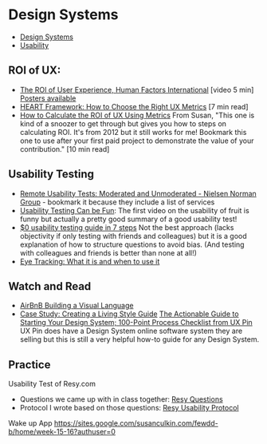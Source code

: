 # Design Systems

* [Design Systems](DesignSys.pdf)
* [Usability](Usability.pdf)

## ROI of UX:
* [The ROI of User Experience, Human Factors International](https://www.youtube.com/watch?v=O94kYyzqvTc) [video 5 min] [Posters available](http://www.humanfactors.com/whitepapers/ROI_of_user_experience.asp)
* [HEART Framework: How to Choose the Right UX Metrics](https://library.gv.com/how-to-choose-the-right-ux-metrics-for-your-product-5f46359ab5be)  [7 min read]
* [How to Calculate the ROI of UX Using Metrics](https://www.uxmatters.com/mt/archives/2012/07/how-to-calculate-the-roi-of-ux-using-metrics.php) From Susan, "This one is kind of a snoozer to get through but gives you how to steps on calculating ROI. It's from 2012 but it still works for me! Bookmark this one to use after your first paid project to demonstrate the value of your contribution." [10 min read]

## Usability Testing
* [Remote Usability Tests: Moderated and Unmoderated - Nielsen Norman Group](https://www.nngroup.com/articles/remote-usability-tests/) - bookmark it because they include a list of services
* [Usability Testing Can be Fun](https://userbrain.net/blog/usability-can-actually-be-fun): The first video on the usability of fruit is funny but actually a pretty good summary of a good usability test!
* [$0 usability testing guide in 7 steps](https://medium.com/humbleteam/0-usability-testing-guide-in-7-steps-a3fc94b4f729) Not the best approach (lacks objectivity if only testing with friends and colleagues) but it is a good explanation of how to structure questions to avoid bias. (And testing with colleagues and friends is better than none at all!)
* [Eye Tracking: What it is and when to use it](https://usabilitygeek.com/what-is-eye-tracking-when-to-use-it/)


## Watch and Read
* [AirBnB Building a Visual Language](https://airbnb.design/building-a-visual-language/)
* [Case Study: Creating a Living Style Guide](https://www.smashingmagazine.com/2016/05/creating-a-living-style-guide-case-study/)
[The Actionable Guide to Starting Your Design System; 100-Point Process Checklist from UX Pin](https://drive.google.com/file/d/1FI37HEqR9GRNtchEHh1LS7wnmOwPsdqZ/view) UX Pin does have a Design System online software system they are selling but this is still a very helpful how-to guide for any Design System.

## Practice
Usability Test of Resy.com
* Questions we came up with in class together: [Resy Questions](https://docs.google.com/document/d/1bBxMIGMxJ_Hvf--lYDYKyVnea3AwH1qWcGx1bTaANuI/edit)
* Protocol I wrote based on those questions: [Resy Usability Protocol](https://docs.google.com/document/d/1CvOyRoZStmfP2usAyDbWF03ukVSqa_iGYH3h52Xeqas/)


Wake up App https://sites.google.com/susanculkin.com/fewdd-b/home/week-15-16?authuser=0